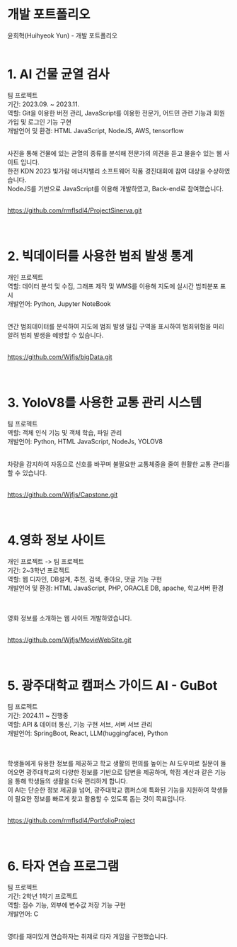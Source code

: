 # 개발 포트폴리오<br>
윤희혁(Huihyeok Yun) - 개발 포트폴리오<br><br>

# 1. AI 건물 균열 검사<br>
팀 프로젝트<br>
기간: 2023.09. ~ 2023.11.<br>
역할: Git을 이용한 버전 관리, JavaScript를 이용한 전문가, 어드민 관련 기능과 회원가입 및 로그인 기능 구현<br>
개발언어 및 환경: HTML JavaScript, NodeJS, AWS, tensorflow<br><br>

사진을 통해 건물에 있는 균열의 종류를 분석해 전문가의 의견을 듣고 물을수 있는 웹 사이트 입니다.<br>
한전 KDN 2023 빛가람 에너지밸리 소프트웨어 작품 경진대회에 참여 대상을 수상하였습니다.<br>
NodeJS를 기반으로 JavaScript를 이용해 개발하였고, Back-end로 참여했습니다.<br><br>

<a>https://github.com/rmflsdl4/ProjectSinerva.git</a><br><br><br>

# 2. 빅데이터를 사용한 범죄 발생 통계<br>
개인 프로젝트<br>
역할: 데이터 분석 및 수집, 그래프 제작 및 WMS를 이용해 지도에 실시간 범죄분포 표시<br>
개발언어: Python, Jupyter NoteBook<br><br>

연간 범죄데이터를 분석하여 지도에 범죄 발생 밀집 구역을 표시하여 범죄위험을 미리 알려 범죄 발생을 예방할 수 있습니다.<br><br>

<a>https://github.com/Wjfjs/bigData.git</a><br><br><br>

# 3. YoloV8를 사용한 교통 관리 시스템<br>
팀 프로젝트<br>
역할: 객체 인식 기능 및 객체 학습, 파일 관리<br>
개발언어: Python, HTML JavaScript, NodeJs, YOLOV8<br><br>

차량을 감지하여 자동으로 신호를 바꾸며 불필요한 교통체중을 줄여 원활한 교통 관리를 할 수 있습니다.<br><br>

<a>https://github.com/Wjfjs/Capstone.git</a><br><br><br>

# 4.영화 정보 사이트<br>
개인 프로젝트 -> 팀 프로젝트<br>
기간: 2~3학년 프로젝트<br>
역할: 웹 디자인, DB설계, 추천, 검색, 좋아요, 댓글 기능 구현<br>
개발언어 및 환경: HTML JavaScript, PHP, ORACLE DB, apache, 학교서버 환경<br><br><br>

영화 정보를 소개하는 웹 사이트 개발하였습니다.<br><br>

<a>https://github.com/Wjfjs/MovieWebSite.git</a><br><br><br>

# 5. 광주대학교 캠퍼스 가이드 AI - GuBot<br>
팀 프로젝트<br>
기간: 2024.11 ~ 진행중 <br>
역할: API & 데이터 통신, 기능 구현 서브, 서버 서브 관리 <br>
개발언어: SpringBoot, React, LLM(huggingface), Python<br><br><br>

학생들에게 유용한 정보를 제공하고 학교 생활의 편의를 높이는 AI 도우미로 질문이 들어오면 광주대학교의 다양한 정보를 기반으로 답변을 제공하며, 학점 계산과 같은 기능을 통해 학생들의 생활을 더욱 편리하게 합니다.<br>
이 AI는 단순한 정보 제공을 넘어, 광주대학교 캠퍼스에 특화된 기능을 지원하여 학생들이 필요한 정보를 빠르게 찾고 활용할 수 있도록 돕는 것이 목표입니다.<br><br>

<a>https://github.com/rmflsdl4/PortfolioProject</a><br><br><br>

# 6. 타자 연습 프로그램<br>
팀 프로젝트<br>
기간: 2학년 1학기 프로젝트<br>
역할: 점수 기능, 외부에 변수값 저장 기능 구현<br>
개발언어: C<br><br>

영타를 재미있게 연습하자는 취제로 타자 게임을 구현했습니다.<br>
